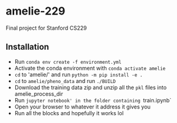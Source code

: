 # amelie-229
Final project for Stanford CS229

## Installation
- Run `conda env create -f environment.yml`
- Activate the conda environment with `conda activate amelie`
- `cd` to 'amelie/' and run `python -m pip install -e .`
- `cd` to `amelie/pheno_data` and run `./BUILD`
- Download the training data zip and unzip all the `pkl` files into amelie_process_dir 
- Run `jupyter notebook' in the folder containing `train.ipynb`
- Open your browser to whatever it address it gives you
- Run all the blocks and hopefully it works lol 